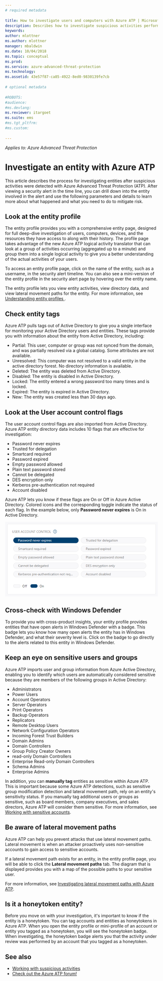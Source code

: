 ```yaml
---
# required metadata

title: How to investigate users and computers with Azure ATP | Microsoft Docs
description: Describes how to investigate suspicious activities performed by users, entities, computers, or devices using Azure Advanced Threat Protection (ATP) 
keywords:
author: mlottner
ms.author: mlottner
manager: mbaldwin
ms.date: 10/04/2018
ms.topic: conceptual
ms.prod:
ms.service: azure-advanced-threat-protection
ms.technology:
ms.assetid: 43e57f87-ca85-4922-8ed0-9830139fe7cb

# optional metadata

#ROBOTS:
#audience:
#ms.devlang:
ms.reviewer: itargoet
ms.suite: ems
#ms.tgt_pltfrm:
#ms.custom:

---
```


*Applies to: Azure Advanced Threat Protection*



# Investigate an entity with Azure ATP

This article describes the process for investigating entities after suspicious activities were detected with Azure Advanced Threat Protection (ATP). After viewing a security alert in the time line, you can drill down into the entity involved in the alert and use the following parameters and details to learn more about what happened and what you need to do to mitigate risk.

## Look at the entity profile

The entity profile provides you with a comprehensive entity page, designed for full deep-dive investigation of users, computers, devices, and the resources they have access to along with their history. The profile page takes advantage of the new Azure ATP logical activity translator that can look at a group of activities occurring (aggregated up to a minute) and group them into a single logical activity to give you a better understanding of the actual activities of your users.

To access an entity profile page, click on the name of the entity, such as a username, in the security alert timeline. You can also see a mini-version of the entity profile in the security alert page by hovering over the entity name.

The entity profile lets you view entity activities, view directory data, and view lateral movement paths for the entity. For more information, see [Understanding entity profiles ](entity-profiles.md).

## Check entity tags

Azure ATP pulls tags out of Active Directory to give you a single interface for monitoring your Active Directory users and entities. 
These tags provide you with information about the entity from Active Directory, including:
- Partial: This user, computer or group was not synced from the domain, and was partially resolved via a global catalog. Some attributes are not available.
- Unresolved: This computer was not resolved to a valid entity in the active directory forest. No directory information is available.
- Deleted: The entity was deleted from Active Directory.
- Disabled: The entity is disabled in Active Directory.
- Locked: The entity entered a wrong password too many times and is locked.
- Expired: The entity is expired in Active Directory.
- New: The entity was created less than 30 days ago.

## Look at the User account control flags

The user account control flags are also imported from Active Directory. Azure ATP entity directory data includes 10 flags that are effective for investigation: 
- Password never expires
- Trusted for delegation
- Smartcard required
- Password expired
- Empty password allowed
- Plain text password stored
- Cannot be delegated
- DES encryption only
- Kerberos pre-authentication not required
- Account disabled 

Azure ATP lets you know if these flags are On or Off in Azure Active Directory. Colored icons and the corresponding toggle indicate the status of each flag. In the example below, only **Password never expires** is On in Active Directory.

 ![user account control flags](./media/user-access-flags.png)

## Cross-check with Windows Defender

To provide you with cross-product insights, your entity profile provides entities that have open alerts in Windows Defender with a badge. This badge lets you know how many open alerts the entity has in Windows Defender, and what their severity level is. Click on the badge to go directly to the alerts related to this entity in Windows Defender.


## Keep an eye on sensitive users and groups

Azure ATP imports user and group information from Azure Active Directory, enabling you to identify which users are automatically considered sensitive because they are members of the following groups in Active Directory:

-	Administrators
-	Power Users
-	Account Operators
-	Server Operators
-	Print Operators
-	Backup Operators
-	Replicators
-	Remote Desktop Users 
-	Network Configuration Operators 
-	Incoming Forest Trust Builders
-	Domain Admins
-	Domain Controllers
-	Group Policy Creator Owners 
-	read-only Domain Controllers 
-	Enterprise Read-only Domain Controllers 
-	Schema Admins 
-	Enterprise Admins

In addition, you can **manually tag** entities as sensitive within Azure ATP. This is important because some Azure ATP detections, such as sensitive group modification detection and lateral movement path, rely on an entity's sensitivity status. If you manually tag additional users or groups as sensitive, such as board members, company executives, and sales directors, Azure ATP will consider them sensitive. For more information, see [Working with sensitive accounts](sensitive-accounts.md).

## Be aware of lateral movement paths

Azure ATP can help you prevent attacks that use lateral movement paths. Lateral movement is when an attacker proactively uses non-sensitive accounts to gain access to sensitive accounts.

If a lateral movement path exists for an entity, in the entity profile page, you will be able to click the **Lateral movement paths** tab. The diagram that is displayed provides you with a map of the possible paths to your sensitive user. 

For more information, see [Investigating lateral movement paths with Azure ATP](use-case-lateral-movement-path.md).


## Is it a honeytoken entity?

Before you move on with your investigation, it's important to know if the entity is a honeytoken. You can tag accounts and entities as honeytokens in Azure ATP. When you open the entity profile or mini-profile of an account or entity you tagged as a honeytoken, you will see the honeytoken badge. When investigating, the honeytoken badge alerts you that the activity under review was performed by an account that you tagged as a honeytoken.


    
## See also

- [Working with suspicious activities](working-with-suspicious-activities.md)
- [Check out the Azure ATP forum!](https://aka.ms/azureatpcommunity)